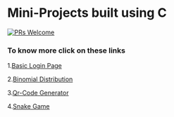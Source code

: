 # Mini-Projects built using C
[![PRs Welcome](https://img.shields.io/badge/PRs-welcome-brightgreen.svg?style=flat-square)](https://makeapullrequest.com)

<h3>To know more click on these links </h3>

1.[Basic Login Page](https://github.com/ArchismwanChatterjee/Mini-Projects/blob/main/loginpage.md)

2.[Binomial Distribution](https://github.com/ArchismwanChatterjee/Mini-Projects/blob/main/binomial.md)

3.[Qr-Code Generator](https://github.com/ArchismwanChatterjee/Mini-Projects/blob/main/qr-code.md)

4.[Snake Game](https://github.com/ArchismwanChatterjee/Mini-Projects/blob/main/snakegame.md)
